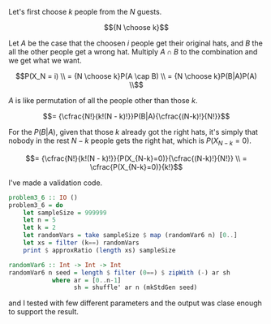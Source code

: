 Let's first choose $`k`$ people from the $`N`$ guests.

```math
{N \choose k}
```

Let $`A`$ be the case that the choosen $`i`$ people get their original hats, and $`B`$ the all the other people get a wrong hat. Multiply $`A \cap B`$ to the combination and we get what we want.

```math
P(X_N = i) \\
= {N \choose k}P(A \cap B) \\
= {N \choose k}P(B|A)P(A) \\
```

$`A`$ is like permutation of all the people other than those $`k`$.

```math
= {\cfrac{N!}{k!(N - k)!}}P(B|A){\cfrac{(N-k)!}{N!}}
```

For the $`P(B|A)`$, given that those $`k`$ already got the right hats, it's simply that nobody in the rest $`N - k`$ people gets the right hat, which is $`P(X_{N-k}=0)`$.

```math
= {\cfrac{N!}{k!(N - k)!}}{P(X_{N-k}=0)}{\cfrac{(N-k)!}{N!}} \\
=  \cfrac{P(X_{N-k}=0)}{k!}
```

I've made a validation code.

```haskell
problem3_6 :: IO ()
problem3_6 = do
    let sampleSize = 999999
    let n = 5
    let k = 2
    let randomVars = take sampleSize $ map (randomVar6 n) [0..]
    let xs = filter (k==) randomVars
    print $ approxRatio (length xs) sampleSize

randomVar6 :: Int -> Int -> Int
randomVar6 n seed = length $ filter (0==) $ zipWith (-) ar sh
            where ar = [0..n-1]
                  sh = shuffle' ar n (mkStdGen seed)
```

and I tested with few different parameters and the output was clase enough to support the result.